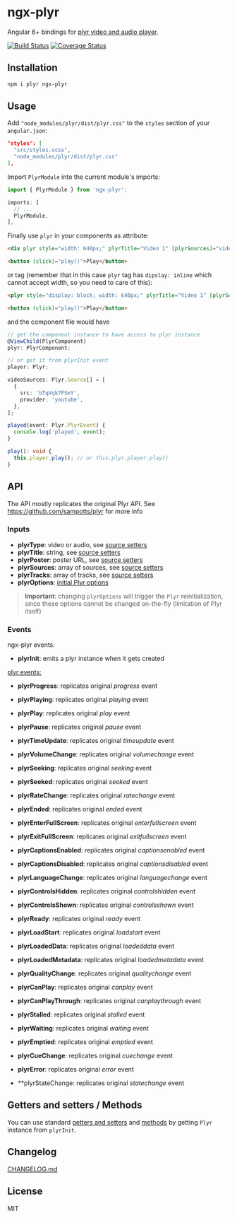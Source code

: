 # ngx-plyr

Angular 6+ bindings for [plyr video and audio player](https://github.com/sampotts/plyr).

[![Build Status](https://img.shields.io/travis/smnbbrv/ngx-plyr/master.svg)](https://travis-ci.org/smnbbrv/ngx-plyr)
[![Coverage Status](https://img.shields.io/coveralls/github/smnbbrv/ngx-plyr/master.svg)](https://coveralls.io/github/smnbbrv/ngx-plyr?branch=master)

## Installation

```sh
npm i plyr ngx-plyr
```

## Usage

Add `"node_modules/plyr/dist/plyr.css"` to the `styles` section of your `angular.json`:

```json
"styles": [
  "src/styles.scss",
  "node_modules/plyr/dist/plyr.css"
],
```

Import `PlyrModule` into the current module's imports:

```ts
import { PlyrModule } from 'ngx-plyr';

imports: [
  // ...
  PlyrModule,
],
```

Finally use `plyr` in your components as attribute:

```html
<div plyr style="width: 640px;" plyrTitle="Video 1" [plyrSources]="videoSources" (plyrInit)="player = $event" (plyrPlay)="played($event)"></div>

<button (click)="play()">Play</button>
```

or tag (remember that in this case `plyr` tag has `dipslay: inline` which cannot accept width, so you need to care of this):

```html
<plyr style="display: block; width: 640px;" plyrTitle="Video 1" [plyrSources]="videoSources" (plyrInit)="player = $event" (plyrPlay)="played($event)"></plyr>

<button (click)="play()">Play</button>
```

and the component file would have

```ts
// get the component instance to have access to plyr instance
@ViewChild(PlyrComponent)
plyr: PlyrComponent;

// or get it from plyrInit event
player: Plyr;

videoSources: Plyr.Source[] = [
  {
    src: 'bTqVqk7FSmY',
    provider: 'youtube',
  },
];

played(event: Plyr.PlyrEvent) {
  console.log('played', event);
}

play(): void {
  this.player.play(); // or this.plyr.player.play()
}
```

## API

The API mostly replicates the original Plyr API. See https://github.com/sampotts/plyr for more info

### Inputs

* **plyrType**: video or audio, see [source setters](https://github.com/sampotts/plyr#the-source-setter)
* **plyrTitle**: string, see [source setters](https://github.com/sampotts/plyr#the-source-setter)
* **plyrPoster**: poster URL, see [source setters](https://github.com/sampotts/plyr#the-source-setter)
* **plyrSources**: array of sources, see [source setters](https://github.com/sampotts/plyr#the-source-setter)
* **plyrTracks**: array of tracks, see [source setters](https://github.com/sampotts/plyr#the-source-setter)
* **plyrOptions**: [initial Plyr options](https://github.com/sampotts/plyr#options)

> **Important**: changing `plyrOptions` will trigger the `Plyr` reinitialization, since these options cannot be changed on-the-fly (limitation of Plyr itself)

### Events

ngx-plyr events:

* **plyrInit**: emits a plyr instance when it gets created

[plyr events:](https://github.com/sampotts/plyr#events)

* **plyrProgress**: replicates original *progress* event
* **plyrPlaying**: replicates original *playing* event
* **plyrPlay**: replicates original *play* event
* **plyrPause**: replicates original *pause* event
* **plyrTimeUpdate**: replicates original *timeupdate* event
* **plyrVolumeChange**: replicates original *volumechange* event
* **plyrSeeking**: replicates original *seeking* event
* **plyrSeeked**: replicates original *seeked* event
* **plyrRateChange**: replicates original *ratechange* event
* **plyrEnded**: replicates original *ended* event
* **plyrEnterFullScreen**: replicates original *enterfullscreen* event
* **plyrExitFullScreen**: replicates original *exitfullscreen* event
* **plyrCaptionsEnabled**: replicates original *captionsenabled* event
* **plyrCaptionsDisabled**: replicates original *captionsdisabled* event
* **plyrLanguageChange**: replicates original *languagechange* event
* **plyrControlsHidden**: replicates original *controlshidden* event
* **plyrControlsShown**: replicates original *controlsshown* event
* **plyrReady**: replicates original *ready* event

* **plyrLoadStart**: replicates original *loadstart* event
* **plyrLoadedData**: replicates original *loadeddata* event
* **plyrLoadedMetadata**: replicates original *loadedmetadata* event
* **plyrQualityChange**: replicates original *qualitychange* event
* **plyrCanPlay**: replicates original *canplay* event
* **plyrCanPlayThrough**: replicates original *canplaythrough* event
* **plyrStalled**: replicates original *stalled* event
* **plyrWaiting**: replicates original *waiting* event
* **plyrEmptied**: replicates original *emptied* event
* **plyrCueChange**: replicates original *cuechange* event
* **plyrError**: replicates original *error* event

* **plyrStateChange: replicates original *statechange* event

## Getters and setters / Methods

You can use standard [getters and setters](https://github.com/sampotts/plyr#getters-and-setters) and [methods](https://github.com/sampotts/plyr#methods) by getting `Plyr` instance from `plyrInit`.

## Changelog

[CHANGELOG.md](CHANGELOG.md)

## License

MIT

